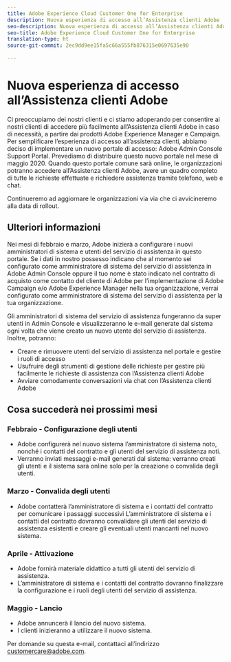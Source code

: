 ```yaml
---
title: Adobe Experience Cloud Customer One for Enterprise
description: Nuova esperienza di accesso all’Assistenza clienti Adobe
seo-description: Nuova esperienza di accesso all’Assistenza clienti Adobe
seo-title: Adobe Experience Cloud Customer One for Enterprise
translation-type: ht
source-git-commit: 2ec9dd9ee15fa5c66a555fb876315e0697635e90

---
```



# Nuova esperienza di accesso all’Assistenza clienti Adobe

Ci preoccupiamo dei nostri clienti e ci stiamo adoperando per consentire ai nostri clienti di accedere più facilmente all’Assistenza clienti Adobe in caso di necessità, a partire dai prodotti Adobe Experience Manager e Campaign. Per semplificare l’esperienza di accesso all’assistenza clienti, abbiamo deciso di implementare un nuovo portale di accesso: Adobe Admin Console Support Portal. Prevediamo di distribuire questo nuovo portale nel mese di maggio 2020. Quando questo portale comune sarà online, le organizzazioni potranno accedere all’Assistenza clienti Adobe, avere un quadro completo di tutte le richieste effettuate e richiedere assistenza tramite telefono, web e chat.

Continueremo ad aggiornare le organizzazioni via via che ci avvicineremo alla data di rollout.

## Ulteriori informazioni

Nei mesi di febbraio e marzo, Adobe inizierà a configurare i nuovi amministratori di sistema e utenti del servizio di assistenza in questo portale. Se i dati in nostro possesso indicano che al momento sei configurato come amministratore di sistema del servizio di assistenza in Adobe Admin Console oppure il tuo nome è stato indicato nel contratto di acquisto come contatto del cliente di Adobe per l’implementazione di Adobe Campaign e/o Adobe Experience Manager nella tua organizzazione, verrai configurato come amministratore di sistema del servizio di assistenza per la tua organizzazione.

Gli amministratori di sistema del servizio di assistenza fungeranno da super utenti in Admin Console e visualizzeranno le e-mail generate dal sistema ogni volta che viene creato un nuovo utente del servizio di assistenza. Inoltre, potranno:

* Creare e rimuovere utenti del servizio di assistenza nel portale e gestire i ruoli di accesso
* Usufruire degli strumenti di gestione delle richieste per gestire più facilmente le richieste di assistenza con l’Assistenza clienti Adobe
* Avviare comodamente conversazioni via chat con l’Assistenza clienti Adobe

## Cosa succederà nei prossimi mesi

### Febbraio - Configurazione degli utenti

* Adobe configurerà nel nuovo sistema l’amministratore di sistema noto, nonché i contatti del contratto e gli utenti del servizio di assistenza noti.
* Verranno inviati messaggi e-mail generati dal sistema: verranno creati gli utenti e il sistema sarà online solo per la creazione o convalida degli utenti.

### Marzo - Convalida degli utenti

* Adobe contatterà l’amministratore di sistema e i contatti del contratto per comunicare i passaggi successivi
L’amministratore di sistema e i contatti del contratto dovranno convalidare gli utenti del servizio di assistenza esistenti e creare gli eventuali utenti mancanti nel nuovo sistema.

### Aprile - Attivazione

* Adobe fornirà materiale didattico a tutti gli utenti del servizio di assistenza.
* L’amministratore di sistema e i contatti del contratto dovranno finalizzare la configurazione e i ruoli degli utenti del servizio di assistenza.

### Maggio - Lancio

* Adobe annuncerà il lancio del nuovo sistema.
* I clienti inizieranno a utilizzare il nuovo sistema.

Per domande su questa e-mail, contattaci all’indirizzo [customercare@adobe.com](mailto:customercare@adobe.com).
